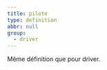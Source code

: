 ```yaml
---
title: pilote
type: definition
abbr: null
group:
  - driver
---
```

Même définition que pour driver.

